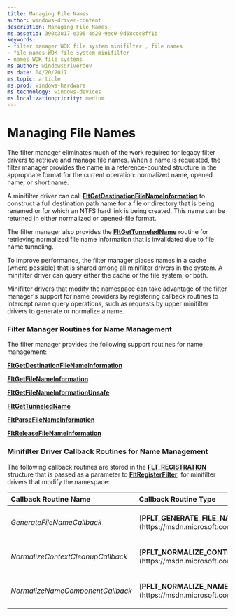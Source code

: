```yaml
---
title: Managing File Names
author: windows-driver-content
description: Managing File Names
ms.assetid: 390c3817-e306-4d20-9ec0-9d68ccc8ff1b
keywords:
- filter manager WDK file system minifilter , file names
- file names WDK file system minifilter
- names WDK file systems
ms.author: windowsdriverdev
ms.date: 04/20/2017
ms.topic: article
ms.prod: windows-hardware
ms.technology: windows-devices
ms.localizationpriority: medium
---
```


# Managing File Names


The filter manager eliminates much of the work required for legacy filter drivers to retrieve and manage file names. When a name is requested, the filter manager provides the name in a reference-counted structure in the appropriate format for the current operation: normalized name, opened name, or short name.

A minifilter driver can call [**FltGetDestinationFileNameInformation**](https://msdn.microsoft.com/library/windows/hardware/ff543003) to construct a full destination path name for a file or directory that is being renamed or for which an NTFS hard link is being created. This name can be returned in either normalized or opened-file format.

The filter manager also provides the [**FltGetTunneledName**](https://msdn.microsoft.com/library/windows/hardware/ff543177) routine for retrieving normalized file name information that is invalidated due to file name tunneling.

To improve performance, the filter manager places names in a cache (where possible) that is shared among all minifilter drivers in the system. A minifilter driver can query either the cache or the file system, or both.

Minifilter drivers that modify the namespace can take advantage of the filter manager's support for name providers by registering callback routines to intercept name query operations, such as requests by upper minifilter drivers to generate or normalize a name.

### <span id="Filter_Manager_Routines_for_Name_Management"></span><span id="filter_manager_routines_for_name_management"></span><span id="FILTER_MANAGER_ROUTINES_FOR_NAME_MANAGEMENT"></span>Filter Manager Routines for Name Management

The filter manager provides the following support routines for name management:

[**FltGetDestinationFileNameInformation**](https://msdn.microsoft.com/library/windows/hardware/ff543003)

[**FltGetFileNameInformation**](https://msdn.microsoft.com/library/windows/hardware/ff543032)

[**FltGetFileNameInformationUnsafe**](https://msdn.microsoft.com/library/windows/hardware/ff543035)

[**FltGetTunneledName**](https://msdn.microsoft.com/library/windows/hardware/ff543177)

[**FltParseFileNameInformation**](https://msdn.microsoft.com/library/windows/hardware/ff543417)

[**FltReleaseFileNameInformation**](https://msdn.microsoft.com/library/windows/hardware/ff544320)

### <span id="Minifilter_Driver_Callback_Routines_for_Name_Management"></span><span id="minifilter_driver_callback_routines_for_name_management"></span><span id="MINIFILTER_DRIVER_CALLBACK_ROUTINES_FOR_NAME_MANAGEMENT"></span>Minifilter Driver Callback Routines for Name Management

The following callback routines are stored in the [**FLT\_REGISTRATION**](https://msdn.microsoft.com/library/windows/hardware/ff544811) structure that is passed as a parameter to [**FltRegisterFilter**](https://msdn.microsoft.com/library/windows/hardware/ff544305), for minifilter drivers that modify the namespace:

<table>
<colgroup>
<col width="50%" />
<col width="50%" />
</colgroup>
<thead>
<tr class="header">
<th align="left">Callback Routine Name</th>
<th align="left">Callback Routine Type</th>
</tr>
</thead>
<tbody>
<tr class="odd">
<td align="left"><p><em>GenerateFileNameCallback</em></p></td>
<td align="left"><p>[<strong>PFLT_GENERATE_FILE_NAME</strong>](https://msdn.microsoft.com/library/windows/hardware/ff551087)</p></td>
</tr>
<tr class="even">
<td align="left"><p><em>NormalizeContextCleanupCallback</em></p></td>
<td align="left"><p>[<strong>PFLT_NORMALIZE_CONTEXT_CLEANUP</strong>](https://msdn.microsoft.com/library/windows/hardware/ff551100)</p></td>
</tr>
<tr class="odd">
<td align="left"><p><em>NormalizeNameComponentCallback</em></p></td>
<td align="left"><p>[<strong>PFLT_NORMALIZE_NAME_COMPONENT</strong>](https://msdn.microsoft.com/library/windows/hardware/ff551102)</p></td>
</tr>
</tbody>
</table>

 

 

 





